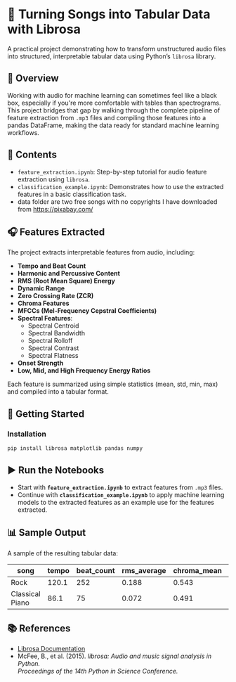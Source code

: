 # 🎵 Turning Songs into Tabular Data with Librosa

A practical project demonstrating how to transform unstructured audio files into structured, interpretable tabular data using Python’s `librosa` library.

## 📌 Overview

Working with audio for machine learning can sometimes feel like a black box, especially if you're more comfortable with tables than spectrograms. This project bridges that gap by walking through the complete pipeline of feature extraction from `.mp3` files and compiling those features into a pandas DataFrame, making the data ready for standard machine learning workflows.

## 📂 Contents

- `feature_extraction.ipynb`: Step-by-step tutorial for audio feature extraction using `librosa`.
- `classification_example.ipynb`: Demonstrates how to use the extracted features in a basic classification task.
- data folder are two free songs with no copyrights I have downloaded from https://pixabay.com/ 

## 🎧 Features Extracted

The project extracts interpretable features from audio, including:

- **Tempo and Beat Count**
- **Harmonic and Percussive Content**
- **RMS (Root Mean Square) Energy**
- **Dynamic Range**
- **Zero Crossing Rate (ZCR)**
- **Chroma Features**
- **MFCCs (Mel-Frequency Cepstral Coefficients)**
- **Spectral Features**:
  - Spectral Centroid
  - Spectral Bandwidth
  - Spectral Rolloff
  - Spectral Contrast
  - Spectral Flatness
- **Onset Strength**
- **Low, Mid, and High Frequency Energy Ratios**

Each feature is summarized using simple statistics (mean, std, min, max) and compiled into a tabular format.

## 🚀 Getting Started

### Installation

```bash
pip install librosa matplotlib pandas numpy
```

## ▶️ Run the Notebooks

- Start with **`feature_extraction.ipynb`** to extract features from `.mp3` files.
- Continue with **`classification_example.ipynb`** to apply machine learning models to the extracted features as an example use for the features extracted.

## 📊 Sample Output

A sample of the resulting tabular data:

| song             | tempo | beat_count | rms_average | chroma_mean | ... |
|------------------|-------|------------|-------------|-------------|-----|
| Rock             | 120.1 | 252        | 0.188       | 0.543       | ... |
| Classical Piano  | 86.1  | 75         | 0.072       | 0.491       | ... |

## 📚 References

- [Librosa Documentation](https://librosa.org/)
- McFee, B., et al. (2015). _librosa: Audio and music signal analysis in Python._  
  _Proceedings of the 14th Python in Science Conference._

